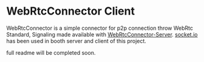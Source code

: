 # WebRtcConnector Client

WebRtcConnector is a simple connector for p2p connection throw WebRtc Standard, Signaling made available with [WebRtcConnector-Server]('https://github.com/amir4rab/web-rtc-connector/tree/master/server'). [socket.io](https://socket.io) has been used in booth server and client of this project.

full readme will be completed soon.